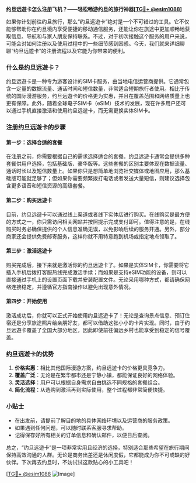 **约旦远遊卡怎么注册飞机？——轻松畅游约旦的旅行神器[[TG💪+ @esim1088](https://t.me/s/esim1088)]**

如果你计划前往约旦旅行，那么“约旦远遊卡”绝对是一个不可错过的工具。它不仅能够帮助你在约旦境内享受便捷的移动通信服务，还能让你在旅途中更加顺畅地获取信息、导航和与家人朋友保持联系。不过，对于初次接触这个服务的用户来说，可能会对如何注册以及使用过程中的一些细节感到困惑。今天，我们就来详细聊聊“约旦远遊卡”的注册流程以及它能为你带来的便利。

### 什么是约旦远遊卡？

约旦远遊卡是一种专为游客设计的SIM卡服务，由当地电信运营商提供。它通常包含一定量的数据流量、通话时间和短信数量，非常适合短期旅行者使用。相比于传统的国际漫游服务，约旦远遊卡的价格更为实惠，并且在覆盖范围和网络质量上也更有保障。此外，随着全球电子SIM卡（eSIM）技术的发展，现在许多用户还可以通过手机直接激活和使用约旦远遊卡，而无需更换实体SIM卡。

### 注册约旦远遊卡的步骤

#### 第一步：选择合适的套餐

在注册之前，你需要根据自己的需求选择适合的套餐。约旦远遊卡通常会提供多种套餐供用户选择，包括基础版、豪华版等。这些套餐的区别主要体现在数据流量、通话时长以及短信数量上。如果你只是想简单地浏览社交媒体或地图应用，那么基础版可能就足够了；但如果你需要频繁拨打电话或者发送大量短信，则建议选择包含更多语音和短信资源的高级套餐。

#### 第二步：购买远遊卡

目前，约旦远遊卡可以通过线上渠道或者线下实体店进行购买。在线购买是最方便的方式之一，你只需访问相关网站并按照提示完成支付即可。值得注意的是，在线购买时务必确保提供的个人信息准确无误，以免影响后续的服务开通。另外，部分商家还会提供免费邮寄服务，这样你就不用特意跑到机场或指定地点领取了。

#### 第三步：激活远遊卡

购买完成后，接下来就是激活你的约旦远遊卡了。如果是实体SIM卡，你需要将它插入手机后拨打客服热线完成激活手续；而如果是支持eSIM功能的设备，则可以直接通过手机上的设置页面下载并安装配置文件。无论采用哪种方式，都请确保网络连接稳定，并遵循官方指南操作以避免出现意外情况。

#### 第四步：开始使用

激活成功后，你就可以正式开始使用约旦远遊卡了！无论是查询景点信息、预订住宿还是分享旅途照片给亲朋好友，都可以借助这张小小的卡片实现。同时，由于约旦远遊卡覆盖了全国大部分地区，因此即使前往偏远乡村也能享受到稳定的信号覆盖。

### 约旦远遊卡的优势

1. **价格实惠**：相比其他国际漫游方案，约旦远遊卡的价格更具竞争力。
2. **覆盖广泛**：无论是在繁华都市还是宁静小镇，都能保证良好的网络体验。
3. **灵活选择**：用户可以根据自身需求自由挑选不同规格的套餐组合。
4. **简化流程**：从选购到激活再到实际使用，整个过程都非常简便快捷。

### 小贴士

- 在出发前，请提前了解目的地的具体网络环境以及运营商的服务政策。
- 如果遇到任何问题，可以随时联系客服寻求帮助。
- 记得保存好所有相关的订单信息和确认邮件，以便日后查阅。

总之，“约旦远遊卡”是一项非常实用且经济的选择，特别适合那些希望在旅行期间保持高效沟通的人群。无论是商务出差还是休闲度假，它都能成为你不可或缺的好伙伴。下次再去约旦时，不妨试试这款贴心的小工具吧！

[[TG💪+ @esim1088](https://t.me/s/esim1088) ![Image](https://i.postimg.cc/4NQfJmqS/Snipaste-2025-05-13-00-14-12.png)]